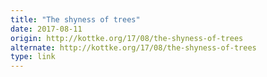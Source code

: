 ```yaml
---
title: "The shyness of trees"
date: 2017-08-11
origin: http://kottke.org/17/08/the-shyness-of-trees
alternate: http://kottke.org/17/08/the-shyness-of-trees
type: link
---
```


